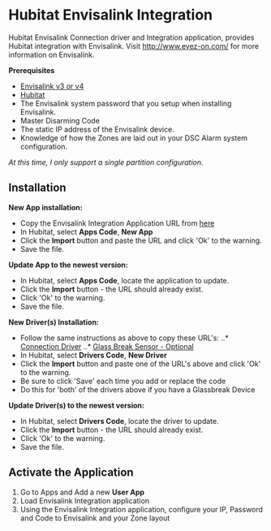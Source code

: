 # Hubitat Envisalink Integration

Hubitat Envisalink Connection driver and Integration application, provides Hubitat integration with Envisalink.
Visit http://www.eyez-on.com/ for more information on Envisalink.

**Prerequisites**

* [Envisalink v3 or v4](https://github.com/omayhemo/hubitat_envisalink/blob/master/www.eyez-on.com)
* [Hubitat](https://github.com/omayhemo/hubitat_envisalink/blob/master/www.hubitat.com)
* The Envisalink system password that you setup when installing Envisalink. 
* Master Disarming Code
* The static IP address of the Envisalink device.
* Knowledge of how the Zones are laid out in your DSC Alarm system configuration. 

_At this time, I only support a single partition configuration._

## Installation
<b>New App installation:</b><br>
* Copy the Envisalink Integration Application URL from [here](https://raw.githubusercontent.com/omayhemo/hubitat_envisalink/master/hubitat_envisalink_integration_application.groovy)
* In Hubitat, select <b>Apps Code</b>, <b>New App</b>
* Click the <b>Import</b> button and paste the URL and click 'Ok' to the warning. 
* Save the file.

<b>Update App to the newest version:</b><br>
* In Hubitat, select <b>Apps Code</b>, locate the application to update.
* Click the <b>Import</b> button - the URL should already exist.
* Click 'Ok' to the warning.
* Save the file. 

<b>New Driver(s) Installation:</b>
* Follow the same instructions as above to copy these URL's: 
..* [Connection Driver](https://raw.githubusercontent.com/omayhemo/hubitat_envisalink/master/hubitat_envisalink_connection_driver.groovy)
..* [Glass Break Sensor - Optional](https://raw.githubusercontent.com/omayhemo/hubitat_envisalink/master/hubitat_virtual_glassbreak_driver.groovy)
* In Hubitat, select <b>Drivers Code</b>, <b>New Driver</b>
* Click the <b>Import</b> button and paste one of the URL's above and click 'Ok' to the warning.
* Be sure to click 'Save' each time you add or replace the code
* Do this for 'both' of the drivers above if you have a Glassbreak Device

<b>Update Driver(s) to the newest version:</b><br>
* In Hubitat, select <b>Drivers Code</b>, locate the driver to update.
* Click the <b>Import</b> button - the URL should already exist.
* Click 'Ok' to the warning.
* Save the file.

## Activate the Application
1. Go to Apps and Add a new <b>User App</b>
2. Load Envisalink Integration application
3. Using the Envisalink Integration application, configure your IP, Password and Code to Envisalink and your Zone layout
